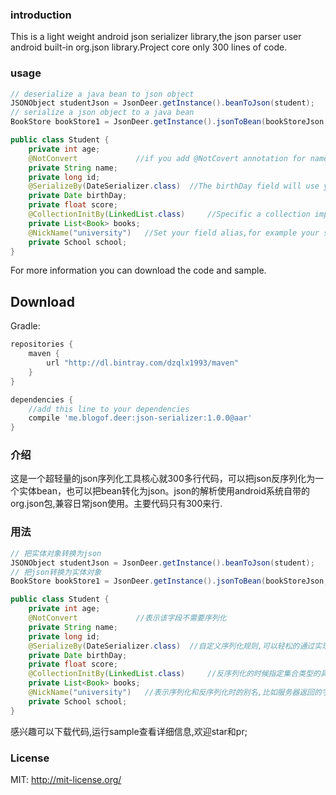 ### introduction

This is a light weight android json serializer library,the json parser user android built-in org.json library.Project core only 300 lines of code.
### usage
   
```java
// deserialize a java bean to json object 
JSONObject studentJson = JsonDeer.getInstance().beanToJson(student);
// serialize a json object to a java bean
BookStore bookStore1 = JsonDeer.getInstance().jsonToBean(bookStoreJson,BookStore.class);
```
  
```java
public class Student {
    private int age;
    @NotConvert             //if you add @NotCovert annotation for name field,the field will not be  serialized.
    private String name;
    private long id;
    @SerializeBy(DateSerializer.class)  //The birthDay field will use your custom Serializer class to process the data.
    private Date birthDay;
    private float score;
    @CollectionInitBy(LinkedList.class)     //Specific a collection implement class,if you don't do it,this filed will deserialize by ArrayList.
    private List<Book> books;
    @NickName("university")   //Set your field alias,for example your server response json field named university.
    private School school;
}
```

For more information you can download the code and sample.


Download
--------

Gradle:
```groovy
repositories {
    maven {
        url "http://dl.bintray.com/dzqlx1993/maven"
    }
}

dependencies {
    //add this line to your dependencies
    compile 'me.blogof.deer:json-serializer:1.0.0@aar'
}

```


### 介绍

这是一个超轻量的json序列化工具核心就300多行代码，可以把json反序列化为一个实体bean，也可以把bean转化为json。json的解析使用android系统自带的org.json包,兼容日常json使用。主要代码只有300来行.

### 用法
   
```java
// 把实体对象转换为json
JSONObject studentJson = JsonDeer.getInstance().beanToJson(student);
// 把json转换为实体对象
BookStore bookStore1 = JsonDeer.getInstance().jsonToBean(bookStoreJson,BookStore.class);
```
  
```java
public class Student {
    private int age;
    @NotConvert             //表示该字段不需要序列化
    private String name;
    private long id;
    @SerializeBy(DateSerializer.class)  //自定义序列化规则,可以轻松的通过实现Serializer接口自定义规则
    private Date birthDay;
    private float score;
    @CollectionInitBy(LinkedList.class)     //反序列化的时候指定集合类型的具体实现类型,如果不指定,所有集合类型默认会使用ArrayList
    private List<Book> books;
    @NickName("university")   //表示序列化和反序列化时的别名,比如服务器返回的字段是university 本地字段是school
    private School school;
}
```

感兴趣可以下载代码,运行sample查看详细信息,欢迎star和pr;

### License
   
MIT: http://mit-license.org/